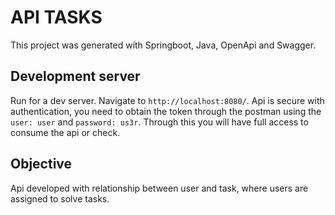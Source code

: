 # API TASKS

This project was generated with Springboot, Java, OpenApi and Swagger.

## Development server

Run for a dev server. Navigate to `http://localhost:8080/`. Api is secure with authentication, you need to obtain the token through the postman using the `user: user` and `password: us3r`. Through this you will have full access to consume the api or check.

## Objective

Api developed with relationship between user and task, where users are assigned to solve tasks.



